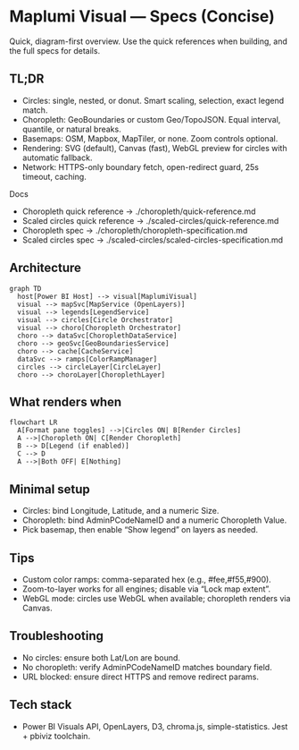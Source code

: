 # Maplumi Visual — Specs (Concise)

Quick, diagram-first overview. Use the quick references when building, and the full specs for details.

## TL;DR
- Circles: single, nested, or donut. Smart scaling, selection, exact legend match.
- Choropleth: GeoBoundaries or custom Geo/TopoJSON. Equal interval, quantile, or natural breaks.
- Basemaps: OSM, Mapbox, MapTiler, or none. Zoom controls optional.
- Rendering: SVG (default), Canvas (fast), WebGL preview for circles with automatic fallback.
- Network: HTTPS-only boundary fetch, open-redirect guard, 25s timeout, caching.

Docs
- Choropleth quick reference → ./choropleth/quick-reference.md
- Scaled circles quick reference → ./scaled-circles/quick-reference.md
- Choropleth spec → ./choropleth/choropleth-specification.md
- Scaled circles spec → ./scaled-circles/scaled-circles-specification.md

## Architecture

```mermaid
graph TD
  host[Power BI Host] --> visual[MaplumiVisual]
  visual --> mapSvc[MapService (OpenLayers)]
  visual --> legends[LegendService]
  visual --> circles[Circle Orchestrator]
  visual --> choro[Choropleth Orchestrator]
  choro --> dataSvc[ChoroplethDataService]
  choro --> geoSvc[GeoBoundariesService]
  choro --> cache[CacheService]
  dataSvc --> ramps[ColorRampManager]
  circles --> circleLayer[CircleLayer]
  choro --> choroLayer[ChoroplethLayer]
```

## What renders when

```mermaid
flowchart LR
  A[Format pane toggles] -->|Circles ON| B[Render Circles]
  A -->|Choropleth ON| C[Render Choropleth]
  B --> D[Legend (if enabled)]
  C --> D
  A -->|Both OFF| E[Nothing]
```

## Minimal setup
- Circles: bind Longitude, Latitude, and a numeric Size.
- Choropleth: bind AdminPCodeNameID and a numeric Choropleth Value.
- Pick basemap, then enable “Show legend” on layers as needed.

## Tips
- Custom color ramps: comma-separated hex (e.g., #fee,#f55,#900).
- Zoom-to-layer works for all engines; disable via “Lock map extent”.
- WebGL mode: circles use WebGL when available; choropleth renders via Canvas.

## Troubleshooting
- No circles: ensure both Lat/Lon are bound.
- No choropleth: verify AdminPCodeNameID matches boundary field.
- URL blocked: ensure direct HTTPS and remove redirect params.

## Tech stack
- Power BI Visuals API, OpenLayers, D3, chroma.js, simple-statistics. Jest + pbiviz toolchain.
